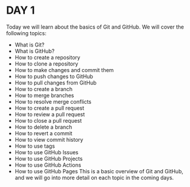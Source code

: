 # DAY 1

Today we will learn about the basics of Git and GitHub.
We will cover the following topics:

- What is Git?
- What is GitHub?
- How to create a repository
- How to clone a repository
- How to make changes and commit them
- How to push changes to GitHub
- How to pull changes from GitHub
- How to create a branch
- How to merge branches
- How to resolve merge conflicts
- How to create a pull request
- How to review a pull request
- How to close a pull request
- How to delete a branch
- How to revert a commit
- How to view commit history
- How to use tags
- How to use GitHub Issues
- How to use GitHub Projects
- How to use GitHub Actions
- How to use GitHub Pages
This is a basic overview of Git and GitHub, and we will go into more detail on each topic in the coming days.
